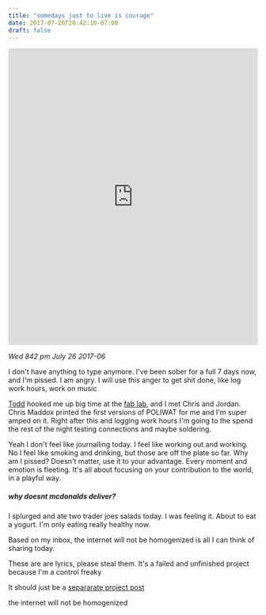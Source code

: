 ```yaml
---
title: "somedays just to live is courage"
date: 2017-07-26T20:42:10-07:00
draft: false
---
```

<iframe width="100%" height="600" scrolling="no" frameborder="no" allow="autoplay" src="https://w.soundcloud.com/player/?url=https%3A//api.soundcloud.com/tracks/338096285%3Fsecret_token%3Ds-nuqbH&color=%2322f5f5&auto_play=false&hide_related=false&show_comments=true&show_user=true&show_reposts=false&show_teaser=true&visual=true"></iframe>

*Wed 842 pm July 26 2017-06*

I don't have anything to type anymore. I've been sober for a full 7 days now, and I'm pissed.
I am angry. I will use this anger to get shit done, like log work hours, work on music


[Todd](https://www.instagram.com/todluv/) hooked me up big time at the [fab lab](https://santacruz.ideafablabs.com/), and I met Chris and Jordan. Chris Maddox printed the first versions of POLIWAT for me and I'm super amped on it. Right after this and logging work hours I'm going to the spend the rest of the night testing connections and maybe soldering.


Yeah I don't feel like journalling today. I feel like working out and working. No I feel like smoking and drinking, but those are off the plate so far. Why am I pissed? Doesn't matter, use it to your advantage. Every moment and emotion is fleeting. It's all about focusing on your contribution to the world, in a playful way.

##### why doesnt mcdonalds deliver?

I splurged and ate two trader joes salads today. I was feeling it. About to eat a yogurt. I'm only eating really healthy now.

Based on my inbox, the internet will not be homogenized is all I can think of sharing today.

These are are lyrics, please steal them. It's a failed and unfinished project because I'm a control freaky

It should just be a [separarate project post](/2017/08/02/internet-will-not-be-homogenized/)

the internet will not be homogenized
